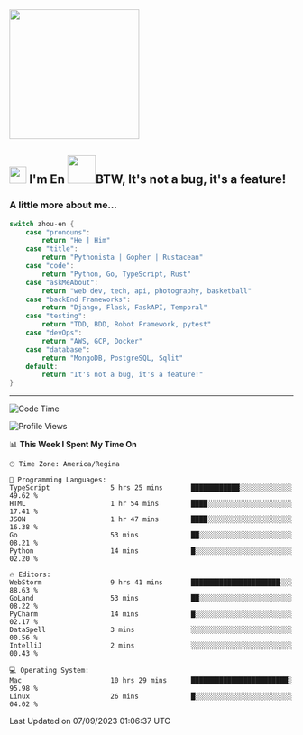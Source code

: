 <img align='center' src="https://media.giphy.com/media/GP1TJJSV4Ys1r64q2A/giphy.gif" width="230">

<h2><img src="https://emojis.slackmojis.com/emojis/images/1531849430/4246/blob-sunglasses.gif?1531849430" width="30"/> I'm En <img src="https://media.giphy.com/media/12oufCB0MyZ1Go/giphy.gif" width="50">BTW, It's not a bug, it's a feature!</h2>


<!-- <img align='right' src="https://media.giphy.com/media/M9gbBd9nbDrOTu1Mqx/giphy.gif" width="230"> -->


### A little more about me... 
<!--
```javascript
const zhou-en = {
    pronouns: "He" | "Him",
    title: "Pythonista" | "Gopher" | "Rustacean",
    code: ["Python", "Go", "Rust", "TypeScript"],
    askMeAbout: ["web dev", "tech", "app dev", "photography"],
    technologies: {
        backEnd: {
            python: ["Django", "Flask", "FaskAPI"],
            go: []
        },
        scraping: ["selenium", "scrapy", "spider"],
        testing: ["Robot Framework"],
        devOps: ["AWS", "Docker", "GCP", "Nginx"],
        databases: ["mongo", "postgresql", "sqlite"],
        misc: ["Firebase", "Heroku"]
    },
    architecture: ["Event Driven Architecture", "Microservices"],
    currentFocus: ["Temporal", "Rust"],
    funFact: "It's not a bug, it's a feature!"
};
```
  -->

```go
switch zhou-en {
    case "pronouns":
        return "He | Him"
    case "title":
        return "Pythonista | Gopher | Rustacean"
    case "code":
        return "Python, Go, TypeScript, Rust"
    case "askMeAbout":
        return "web dev, tech, api, photography, basketball"
    case "backEnd Frameworks":
        return "Django, Flask, FaskAPI, Temporal"
    case "testing":
        return "TDD, BDD, Robot Framework, pytest"
    case "devOps":
        return "AWS, GCP, Docker"
    case "database":
        return "MongoDB, PostgreSQL, Sqlit"
    default:
        return "It's not a bug, it's a feature!"
}
```




---
<!--START_SECTION:waka-->
![Code Time](http://img.shields.io/badge/Code%20Time-923%20hrs%2055%20mins-blue)

![Profile Views](http://img.shields.io/badge/Profile%20Views-3-blue)

📊 **This Week I Spent My Time On** 

```text
🕑︎ Time Zone: America/Regina

💬 Programming Languages: 
TypeScript               5 hrs 25 mins       ████████████░░░░░░░░░░░░░   49.62 % 
HTML                     1 hr 54 mins        ████░░░░░░░░░░░░░░░░░░░░░   17.41 % 
JSON                     1 hr 47 mins        ████░░░░░░░░░░░░░░░░░░░░░   16.38 % 
Go                       53 mins             ██░░░░░░░░░░░░░░░░░░░░░░░   08.21 % 
Python                   14 mins             █░░░░░░░░░░░░░░░░░░░░░░░░   02.20 % 

🔥 Editors: 
WebStorm                 9 hrs 41 mins       ██████████████████████░░░   88.63 % 
GoLand                   53 mins             ██░░░░░░░░░░░░░░░░░░░░░░░   08.22 % 
PyCharm                  14 mins             █░░░░░░░░░░░░░░░░░░░░░░░░   02.17 % 
DataSpell                3 mins              ░░░░░░░░░░░░░░░░░░░░░░░░░   00.56 % 
IntelliJ                 2 mins              ░░░░░░░░░░░░░░░░░░░░░░░░░   00.43 % 

💻 Operating System: 
Mac                      10 hrs 29 mins      ████████████████████████░   95.98 % 
Linux                    26 mins             █░░░░░░░░░░░░░░░░░░░░░░░░   04.02 % 
```


 Last Updated on 07/09/2023 01:06:37 UTC
<!--END_SECTION:waka-->
